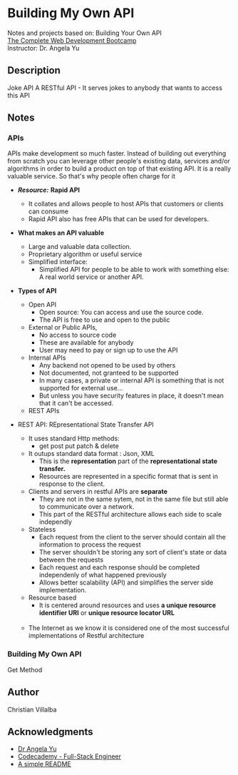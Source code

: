# Building My Own API

Notes and projects based on: Building Your Own API        
[The Complete Web Development Bootcamp](https://www.udemy.com/course/the-complete-web-development-bootcamp/)          
Instructor: Dr. Angela Yu 

## Description
Joke API
A RESTful API - It serves jokes to anybody that wants to access this API 


## Notes

### APIs

APIs make development so much faster.
Instead of building out everything from scratch
you can leverage other people's existing data,  services and/or algorithms in order to build a product on top of that existing API.
It is a really valuable service.
So that's why people often charge for it

* ***Resource:*** **Rapid API**
    * It collates and allows people to host APIs that customers or clients can consume
    * Rapid API also has free APIs that can be used for developers.

* **What makes an API valuable**
    * Large and valuable data collection.
    * Proprietary algorithm or useful service 
    * Simplified interface:
        * Simplified API for people to be able to work with something else:    
         A real world service or another API.

* **Types of API**
    * Open API
        * Open source: You can access and use the source code.
        * The API is free to use and open to the public
    * External or Public APIs, 
        * No access to source code
        * These are available for anybody
        * User may need to pay or sign up to use the API
    * Internal APIs
        * Any backend not opened to be used by others
        * Not documented, not granteed to be supported
        * In many cases, a private or internal API is something that is not supported for external use...
        * But unless you have security features in place, it doesn't mean that it can't be accessed.
    * REST APIs

* REST API: REpresentational State Transfer API
    * It uses standard Http methods:
        * get post put patch & delete
    * It outups standard data format : Json, XML
        * This is the **representation** part of the **representational state transfer.**
        * Resources are represented in a specific format that is sent in response to the client.
    * Clients and servers in restful APIs are **separate**
        * They are not in the same sytem, not in the same file but still able to communicate over a network.
        * This part of the RESTful architecture allows each side to scale independly
    * Stateless
        * Each request from the client to the server should contain all the information to process the request
        * The server shouldn't be storing any sort of client's state or data between the requests
        * Each request and each response should be completed independenly of what happened previously
        * Allows better scalability (API) and simplifies the server side implementation.
    * Resource based
        * It is centered around resources and uses **a unique resource identifier URI** or **unique resource locator URL**
    <br />

    * The Internet as we know it is considered one of the most successful implementations of Restful architecture 

### Building My Own API

Get Method

## Author

Christian Villalba

## Acknowledgments
* [Dr Angela Yu](https://www.udemy.com/course/the-complete-web-development-bootcamp/)
* [Codecademy - Full-Stack Engineer](https://www.codecademy.com/learn/paths/full-stack-engineer-career-path)
* [A simple README](https://gist.github.com/DomPizzie/7a5ff55ffa9081f2de27c315f5018afc)

